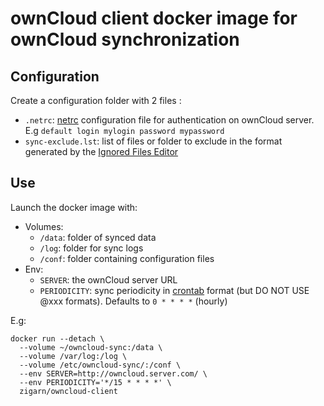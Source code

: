 # ownCloud client docker image for ownCloud synchronization

## Configuration

Create a configuration folder with 2 files :

  - `.netrc`: [netrc](http://linux.die.net/man/5/netrc) configuration file for authentication on ownCloud server. E.g `default login mylogin password mypassword`
  - `sync-exclude.lst`: list of files or folder to exclude in the format generated by the [Ignored Files Editor](https://doc.owncloud.org/desktop/2.2/navigating.html#using-the-ignored-files-editor)

## Use

Launch the docker image with:

 - Volumes:
   - `/data`: folder of synced data
   - `/log`: folder for sync logs
   - `/conf`: folder containing configuration files
 - Env:
   - `SERVER`: the ownCloud server URL
   - `PERIODICITY`: sync periodicity in [crontab](http://linux.die.net/man/5/crontab) format (but DO NOT USE @xxx formats). Defaults to `0 * * * *` (hourly)

E.g:

```shell
docker run --detach \
  --volume ~/owncloud-sync:/data \
  --volume /var/log:/log \
  --volume /etc/owncloud-sync/:/conf \
  --env SERVER=http://owncloud.server.com/ \
  --env PERIODICITY='*/15 * * * *' \
  zigarn/owncloud-client
```
